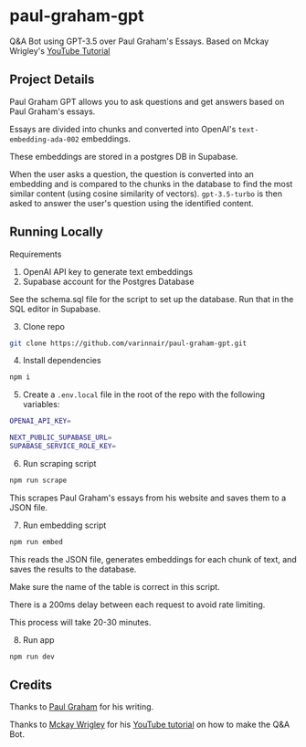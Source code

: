 # paul-graham-gpt

Q&amp;A Bot using GPT-3.5 over Paul Graham's Essays. Based on Mckay Wrigley's [YouTube Tutorial](https://www.youtube.com/watch?v=RM-v7zoYQo0)

## Project Details

Paul Graham GPT allows you to ask questions and get answers based on Paul Graham's essays.

Essays are divided into chunks and converted into OpenAI's `text-embedding-ada-002` embeddings.

These embeddings are stored in a postgres DB in Supabase.

When the user asks a question, the question is converted into an embedding and is compared to the chunks in the database to find the most similar content (using cosine similarity of vectors). `gpt-3.5-turbo` is then asked to answer the user's question using the identified content.

## Running Locally

Requirements

1. OpenAI API key to generate text embeddings
2. Supabase account for the Postgres Database

See the schema.sql file for the script to set up the database. Run that in the SQL editor in Supabase.

3. Clone repo

```bash
git clone https://github.com/varinnair/paul-graham-gpt.git
```

4. Install dependencies

```bash
npm i
```

5. Create a `.env.local` file in the root of the repo with the following variables:

```bash
OPENAI_API_KEY=

NEXT_PUBLIC_SUPABASE_URL=
SUPABASE_SERVICE_ROLE_KEY=
```

6. Run scraping script

```bash
npm run scrape
```

This scrapes Paul Graham's essays from his website and saves them to a JSON file.

7. Run embedding script

```bash
npm run embed
```

This reads the JSON file, generates embeddings for each chunk of text, and saves the results to the database.

Make sure the name of the table is correct in this script.

There is a 200ms delay between each request to avoid rate limiting.

This process will take 20-30 minutes.

8. Run app

```bash
npm run dev
```

## Credits

Thanks to [Paul Graham](https://twitter.com/paulg) for his writing.

Thanks to [Mckay Wrigley](https://twitter.com/mckaywrigley) for his [YouTube tutorial](https://www.youtube.com/watch?v=RM-v7zoYQo0) on how to make the Q&A Bot.
